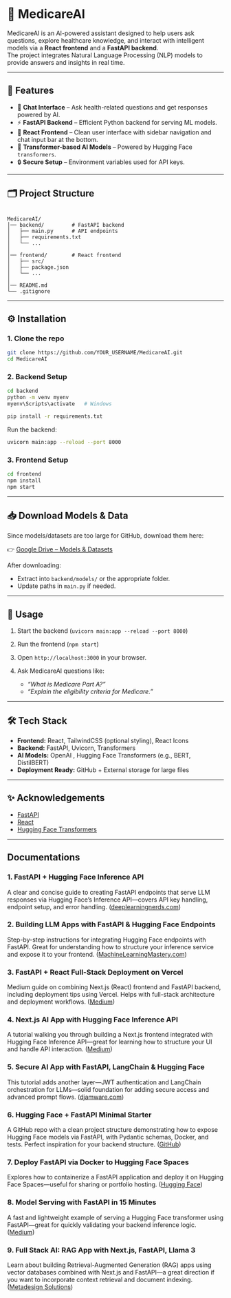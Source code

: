 # 🏥 MedicareAI

MedicareAI is an AI-powered assistant designed to help users ask questions, explore healthcare knowledge, and interact with intelligent models via a **React frontend** and a **FastAPI backend**.  
The project integrates Natural Language Processing (NLP) models to provide answers and insights in real time.

---

## 📌 Features
- 💬 **Chat Interface** – Ask health-related questions and get responses powered by AI.  
- ⚡ **FastAPI Backend** – Efficient Python backend for serving ML models.  
- 🎨 **React Frontend** – Clean user interface with sidebar navigation and chat input bar at the bottom.  
- 🤖 **Transformer-based AI Models** – Powered by Hugging Face `transformers`.  
- 🔒 **Secure Setup** – Environment variables used for API keys.  

---

## 🗂️ Project Structure
```

MedicareAI/
│── backend/         # FastAPI backend
│   ├── main.py      # API endpoints
│   ├── requirements.txt
│   └── ...
│
│── frontend/        # React frontend
│   ├── src/
│   ├── package.json
│   └── ...
│
│── README.md
└── .gitignore

````

---

## ⚙️ Installation

### 1. Clone the repo
```bash
git clone https://github.com/YOUR_USERNAME/MedicareAI.git
cd MedicareAI
````

### 2. Backend Setup

```bash
cd backend
python -m venv myenv
myenv\Scripts\activate   # Windows

pip install -r requirements.txt
```

Run the backend:

```bash
uvicorn main:app --reload --port 8000
```

### 3. Frontend Setup

```bash
cd frontend
npm install
npm start
```

---

## 📥 Download Models & Data

Since models/datasets are too large for GitHub, download them here:

👉 [Google Drive – Models & Datasets](https://drive.google.com/drive/folders/1eXA3L6qTgTtrXRKRmg9WNt3R2Bmv30mL?usp=drive_link)

After downloading:

* Extract into `backend/models/` or the appropriate folder.
* Update paths in `main.py` if needed.

---

## 🚀 Usage

1. Start the backend (`uvicorn main:app --reload --port 8000`)
2. Run the frontend (`npm start`)
3. Open `http://localhost:3000` in your browser.
4. Ask MedicareAI questions like:

   * *“What is Medicare Part A?”*
   * *“Explain the eligibility criteria for Medicare.”*

---

## 🛠️ Tech Stack

* **Frontend:** React, TailwindCSS (optional styling), React Icons
* **Backend:** FastAPI, Uvicorn, Transformers
* **AI Models:** OpenAI , Hugging Face Transformers (e.g., BERT, DistilBERT)
* **Deployment Ready:** GitHub + External storage for large files

---


## ✨ Acknowledgements

* [FastAPI](https://fastapi.tiangolo.com/)
* [React](https://react.dev/)
* [Hugging Face Transformers](https://huggingface.co/docs/transformers/index)

---

## Documentations

### 1. **FastAPI + Hugging Face Inference API**

A clear and concise guide to creating FastAPI endpoints that serve LLM responses via Hugging Face’s Inference API—covers API key handling, endpoint setup, and error handling. ([deeplearningnerds.com](https://www.deeplearningnerds.com/build-a-llm-application-with-fastapi-and-hugging-face-inference-api/?utm_source=chatgpt.com))

### 2. **Building LLM Apps with FastAPI & Hugging Face Endpoints**

Step-by-step instructions for integrating Hugging Face endpoints with FastAPI. Great for understanding how to structure your inference service and expose it to your frontend. ([MachineLearningMastery.com](https://machinelearningmastery.com/building-llm-applications-with-hugging-face-endpoints-and-fastapi/?utm_source=chatgpt.com))

### 3. **FastAPI + React Full-Stack Deployment on Vercel**

Medium guide on combining Next.js (React) frontend and FastAPI backend, including deployment tips using Vercel. Helps with full-stack architecture and deployment workflows. ([Medium](https://medium.com/%40kaweyo_41978/boosting-your-full-stack-workflow-with-next-js-and-fastapi-and-vercel-3c7d3cd8220f?utm_source=chatgpt.com))

### 4. **Next.js AI App with Hugging Face Inference API**

A tutorial walking you through building a Next.js frontend integrated with Hugging Face Inference API—great for learning how to structure your UI and handle API interaction. ([Medium](https://medium.com/%40noorfatimaafzalbutt/building-a-next-js-ai-app-with-hugging-face-inference-api-dd93468d840e?utm_source=chatgpt.com))

### 5. **Secure AI App with FastAPI, LangChain & Hugging Face**

This tutorial adds another layer—JWT authentication and LangChain orchestration for LLMs—solid foundation for adding secure access and advanced prompt flows. ([djamware.com](https://www.djamware.com/post/6865fd6512ee9a10f92b095a/build-a-secure-ai-app-with-fastapi-langchain-and-hugging-face-transformers?utm_source=chatgpt.com))

### 6. **Hugging Face + FastAPI Minimal Starter**

A GitHub repo with a clean project structure demonstrating how to expose Hugging Face models via FastAPI, with Pydantic schemas, Docker, and tests. Perfect inspiration for your backend structure. ([GitHub](https://github.com/Proteusiq/huggingfastapi?utm_source=chatgpt.com))

### 7. **Deploy FastAPI via Docker to Hugging Face Spaces**

Explores how to containerize a FastAPI application and deploy it on Hugging Face Spaces—useful for sharing or portfolio hosting. ([Hugging Face](https://huggingface.co/blog/HemanthSai7/deploy-applications-on-huggingface-spaces?utm_source=chatgpt.com))

### 8. **Model Serving with FastAPI in 15 Minutes**

A fast and lightweight example of serving a Hugging Face transformer using FastAPI—great for quickly validating your backend inference logic. ([Medium](https://medium.com/%40hadiyolworld007/i-used-hugging-face-and-fastapi-to-serve-a-model-in-15-minutes-106caf998d1c?utm_source=chatgpt.com))

### 9. **Full Stack AI: RAG App with Next.js, FastAPI, Llama 3**

Learn about building Retrieval-Augmented Generation (RAG) apps using vector databases combined with Next.js and FastAPI—a great direction if you want to incorporate context retrieval and document indexing. ([Metadesign Solutions](https://metadesignsolutions.com/full-stack-ai-building-rag-apps-with-next-js-fastapi-and-llama-3-retrievalaugmented-generation-vector-dbs/?utm_source=chatgpt.com))

